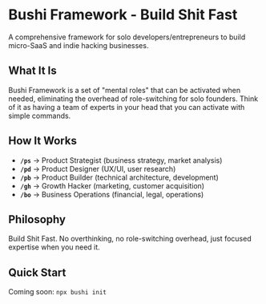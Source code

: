 # Bushi Framework - Build Shit Fast

A comprehensive framework for solo developers/entrepreneurs to build micro-SaaS and indie hacking businesses.

## What It Is

Bushi Framework is a set of "mental roles" that can be activated when needed, eliminating the overhead of role-switching for solo founders. Think of it as having a team of experts in your head that you can activate with simple commands.

## How It Works

- **`/ps`** → Product Strategist (business strategy, market analysis)
- **`/pd`** → Product Designer (UX/UI, user research)  
- **`/pb`** → Product Builder (technical architecture, development)
- **`/gh`** → Growth Hacker (marketing, customer acquisition)
- **`/bo`** → Business Operations (financial, legal, operations)

## Philosophy

Build Shit Fast. No overthinking, no role-switching overhead, just focused expertise when you need it.

## Quick Start

Coming soon: `npx bushi init`
